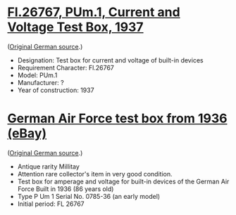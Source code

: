 # [Fl.26767, PUm.1, Current and Voltage Test Box, 1937](https://www-deutscheluftwaffe-de.translate.goog/fl-26767-pum-1-pruefkasten-fuer-stromstaerke-und-spannung-1937?_x_tr_sl=auto&_x_tr_tl=en&_x_tr_hl=en-US)

([Original German source](https://www.deutscheluftwaffe.de/fl-26767-pum-1-pruefkasten-fuer-stromstaerke-und-spannung-1937).)

* Designation: Test box for current and voltage of built-in devices
* Requirement Character: Fl.26767
* Model: PUm.1
* Manufacturer: ?
* Year of construction: 1937

# [German Air Force test box from 1936 (eBay)](https://www-ebay--kleinanzeigen-de.translate.goog/s-anzeige/pruefkasten-baujahr-1936-der-deutschen-luftwaffe-sehr-gut-erhalten/2124288986-168-1688?_x_tr_sl=auto&_x_tr_tl=en&_x_tr_hl=en-US)

([Original German source](https://www.ebay-kleinanzeigen.de/s-anzeige/pruefkasten-baujahr-1936-der-deutschen-luftwaffe-sehr-gut-erhalten/2124288986-168-1688).)

* Antique rarity Millitay 
* Attention rare collector's item in very good condition. 
* Test box for amperage and voltage for built-in devices of the German Air Force Built in 1936 (86 years old) 
* Type P Um 1 
  Serial No. 0785-36 (an early model) 
* Initial period: FL 26767 